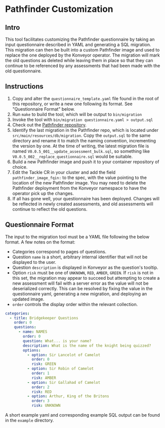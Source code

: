 # Pathfinder Customization

## Intro

This tool facilitates customizing the Pathfinder questionnaire by taking an input questionnaire described in YAML
and generating a SQL migration. This migration can then be built into a custom Pathfinder image and used to replace
the one deployed by the Konveyor operator. The migration will mark the old questions as deleted while leaving them
in place so that they can continue to be referenced by any assessments that had been made with the old questionnaire.

## Instructions

1. Copy and alter the `questionnaire_template.yaml` file found in the root of this repository,
or write a new one following its format. See "Questionnaire Format" below.
2. Run `make` to build the tool, which will be output to `bin/migration`
3. Invoke the tool with `bin/migration questionnaire.yaml > output.sql`
4. Check out the [Pathfinder repository](github.com/konveyor/tackle-pathfinder).
5. Identify the last migration in the Pathfinder repo, which is located under `src/main/resources/db/migration`. Copy the
`output.sql` to the same directory and rename it to match the naming convention, incrementing the version by one. 
At the time of writing, the latest migration file is named `V0.0.5_001__update_assessment_bulk.sql`, so something like
`V0.0.5_002__replace_questionnaire.sql` would be suitable.
6. Build a new Pathfinder image and push it to your container repository of choice.
7. Edit the Tackle CR in your cluster and add the field `pathfinder_image_fqin:` to the spec, with the value pointing
to the location of the new Pathfinder image. You may need to delete the Pathfinder deployment from the Konveyor namespace
to have the operator pick up the changes.
8. If all has gone well, your questionnaire has been deployed. Changes will be reflected in newly created assessments,
and old assessments will continue to reflect the old questions.

## Questionnaire Format

The input to the migration tool must be a YAML file following the below format. A few notes on the format:

* Categories correspond to pages of questions.
* Question `name` is a short, arbitrary internal identifier that will not be displayed to the user.
* Question `description` is displayed in Konveyor as the question's tooltip.
* Option `risk` must be one of `UNKNOWN`, `RED`, `AMBER`, `GREEN`. If `risk` is not in this set, the migration
may appear to succeed but attempting to create a new assessment will fail with a server error as the value will
not be deserialized correctly. This can be resolved by fixing the value in the questionnaire yaml, generating a new
migration, and deploying an updated image.
* `order` controls the display order within the relevant collection.

```yaml
categories:
  - title: Bridgekeeper Questions
    order: 0
    questions:
      - name: NAMES
        order: 0
        question: What... is your name?
        description: What is the name of the knight being quizzed?
        options:
          - option: Sir Lancelot of Camelot
            order: 0
            risk: GREEN
          - option: Sir Robin of Camelot
            order: 1
            risk: AMBER
          - option: Sir Gallahad of Camelot
            order: 2
            risk: RED
          - option: Arthur, King of the Britons
            order: 3
            risk: UNKNOWN
```

A short example yaml and corresponding example SQL output can be found in the `example` directory.
